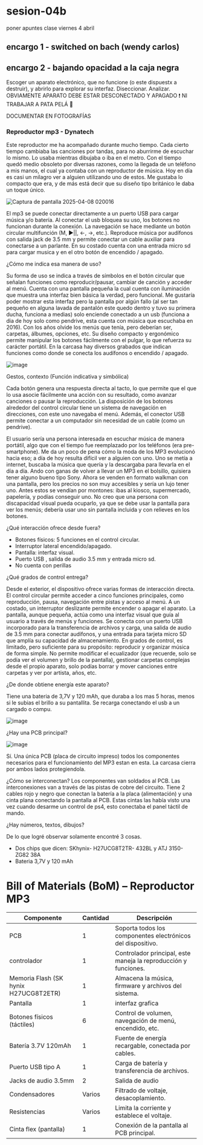 # sesion-04b
poner apuntes clase viernes 4 abril










## encargo 1 - switched on bach (wendy carlos)




## encargo 2 - bajando opacidad a la caja negra

Escoger un aparato electrónico, que no funcione (o este dispuestx a destruir), y abrirlo para explorar su interfaz. Diseccionar. Analizar. OBVIAMENTE APARATO DEBE ESTAR DESCONECTADO Y APAGADO ❗ NI TRABAJAR A PATA PELÁ 🦶

DOCUMENTAR EN FOTOGRAFÍAS





### Reproductor mp3 - Dynatech

Este reproductor me ha acompañado durante mucho tiempo. Cada cierto tiempo cambiaba las canciones por tandas, para no aburrirme de escuchar lo mismo. Lo usaba mientras dibujaba o iba en el metro. Con el tiempo quedó medio obsoleto por diversas razones, como la llegada de un teléfono a mis manos, el cual ya contaba con un reproductor de música. Hoy en día es casi un milagro ver a alguien utilizando uno de estos. Me gustaba lo compacto que era, y de más está decir que su diseño tipo británico le daba un toque único.

![Captura de pantalla 2025-04-08 020016](https://github.com/user-attachments/assets/a205a71a-6b5a-4965-8cc1-980ed474e62f)

El mp3 se puede conectar directamente a un puerto USB para cargar música y/o batería. Al conectar el usb bloquea su uso, los botones no funcionan durante la conexión. La navegación se hace mediante un botón circular multifunción (M, ▶||, ←, →, etc.). Reproduce música por audífonos con salida jack de 3.5 mm y permite conectar un cable auxiliar para conectarse a un parlante. En su costado cuenta con una entrada micro sd para cargar musica y en el otro botón de encendido / apagado. 

¿Cómo me indica esa manera de uso?

Su forma de uso se indica a través de símbolos en el botón circular que señalan funciones como reproducir/pausar, cambiar de canción y acceder al menú. Cuenta con una pantalla pequeña la cual cuenta con iluminación que muestra una interfaz bien básica la verdad, pero funcional. Me gustaría poder mostrar esta interfaz pero la pantalla por algún fallo (al ser tan pequeño en alguna lavada de pantalón este quedo dentro y tuvo su primera ducha, funciona a medias) solo enciende conectado a un usb (funciona a dia de hoy solo como pendrive, esta cuenta con música que escuchaba en 2016). Con los años olvide los menús que tenía, pero deberían ser, carpetas, álbumes, opciones, etc. Su diseño compacto y ergonómico permite manipular los botones fácilmente con el pulgar, lo que refuerza su carácter portátil. En la carcasa hay diversos grabados que indican funciones como donde se conecta los audífonos o encendido / apagado.

![image](https://github.com/user-attachments/assets/6fb79057-2f50-4dc0-b895-b12da567411b)

Gestos, contexto (Función indicativa y simbólica)

Cada botón genera una respuesta directa al tacto, lo que permite que el que lo usa asocie fácilmente una acción con su resultado, como avanzar canciones o pausar la reproducción. La disposición de los botones alrededor del control circular tiene un sistema de navegación en direcciones, con este uno navegaba el menú. Además, el conector USB permite conectar a un computador sin necesidad de un cable (como un pendrive).

El usuario sería una persona interesada en escuchar música de manera portátil, algo que con el tiempo fue reemplazado por los teléfonos (era pre-smartphone). Me da un poco de pena cómo la moda de los MP3 evolucionó hacia eso; a día de hoy resulta difícil ver a alguien con uno. Uno se metía a internet, buscaba la música que quería y la descargaba para llevarla en el día a día. Ando con ganas de volver a llevar un MP3 en el bolsillo, quisiera tener alguno bueno tipo Sony. Ahora se venden en formato walkman con una pantalla, pero los precios no son muy accesibles y sería un lujo tener uno. Antes estos se vendían por montones: ibas al kiosco, supermercado, papelería, y podías conseguir uno. No creo que una persona con discapacidad visual pueda ocuparlo, ya que se debe usar la pantalla para ver los menús; debería usar uno sin pantalla incluida y con relieves en los botones.

¿Qué interacción ofrece desde fuera? 

- Botones físicos: 5 funciones en el control circular.
- Interruptor lateral encendido/apagado.
- Pantalla: interfaz visual.
- Puerto USB , salida de audio 3.5 mm y entrada micro sd.
- No cuenta con perillas

¿Qué grados de control entrega?

Desde el exterior, el dispositivo ofrece varias formas de interacción directa. El control circular permite acceder a cinco funciones principales, como reproducción, pausa, navegación entre pistas y acceso al menú. A un costado, un interruptor deslizante permite encender o apagar el aparato. La pantalla, aunque pequeña, actúa como una interfaz visual que guía al usuario a través de menús y funciones. Se conecta con un puerto USB incorporado para la transferencia de archivos y carga, una salida de audio de 3.5 mm para conectar audífonos, y una entrada para tarjeta micro SD que amplía su capacidad de almacenamiento. En grados de control, es limitado, pero suficiente para su propósito: reproducir y organizar música de forma simple. No permite modificar el ecualizador (que recuerde, solo se podía ver el volumen y brillo de la pantalla), gestionar carpetas complejas desde el propio aparato, solo podías borrar y mover canciones entre carpetas y ver por artista, años, etc.

¿De donde obtiene energía este aparato?

Tiene una bateria de 3,7V y 120 mAh, que duraba a los mas 5 horas, menos si le subias el brillo a su pantallita. Se recarga conectando el usb a un cargado o compu.

![image](https://github.com/user-attachments/assets/08db536d-6c58-4501-802a-cf32a0175f6c) 

¿Hay una PCB principal?

![image](https://github.com/user-attachments/assets/76947516-c6d1-47e6-b830-eacfa1de9b20)

Sí. Una única PCB (placa de circuito impreso) todos los componentes necesarios para el funcionamiento del MP3 estan en esta. La carcasa cierra por ambos lados protegiendola.

¿Cómo se interconectan? 
Los componentes van soldados al PCB. Las interconexiones van a través de las pistas de cobre del circuito. Tiene 2 cables rojo y negro que conectan la batería a la placa (alimentación) y una cinta plana conectando la pantalla al PCB. Estas cintas las había visto una vez cuando desarme un control de ps4, esto conectaba el panel táctil de mando. 


¿Hay números, textos, dibujos?

De lo que logré observar solamente encontré 3 cosas. 
- Dos chips que dicen: SKhynix- H27UCG8T2TR- 432BL y ATJ 3150- ZG82 38A
- Bateria 3,7V y 120 mAh  

# Bill of Materials (BoM) – Reproductor MP3

| Componente                 | Cantidad | Descripción                                                 |
|----------------------------|----------|-------------------------------------------------------------|
| PCB                        | 1        | Soporta todos los componentes electrónicos del dispositivo. |
| controlador                | 1        | Controlador principal, este maneja la reproducción y funciones. |
| Memoria Flash (SK hynix H27UCG8T2ETR) | 1 | Almacena la música, firmware y archivos del sistema.    |
| Pantalla                   | 1        | interfaz grafica                                            |
| Botones físicos (táctiles) | 6        | Control de volumen, navegación de menú, encendido, etc.     |
| Batería  3.7V 120mAh       | 1        | Fuente de energía recargable, conectada por cables.         |
| Puerto USB tipo A          | 1        | Carga de batería y transferencia de archivos.               |
| Jacks de audio 3.5mm       | 2        | Salida de audio                                             |
| Condensadores              | Varios  | Filtrado de voltaje, desacoplamiento.                        |
| Resistencias               | Varios   | Limita la corriente y establece el voltaje.                 |
| Cinta flex (pantalla)      | 1        | Conexión de la pantalla al PCB principal.                   |




